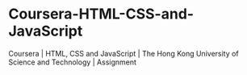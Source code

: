 # Coursera-HTML-CSS-and-JavaScript
Coursera | HTML, CSS and JavaScript | The Hong Kong University of Science and Technology | Assignment
